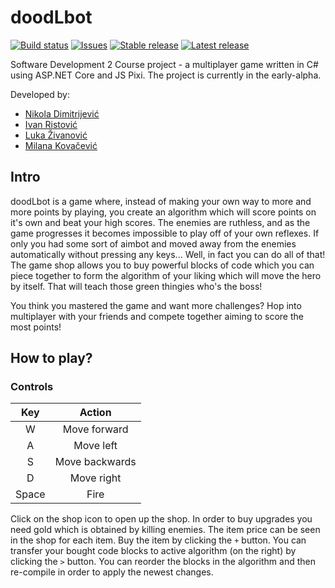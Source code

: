 # doodLbot

[![Build status](https://ci.appveyor.com/api/projects/status/kgpqa95gutukq35v?svg=true)](https://ci.appveyor.com/project/ivan-ristovic/sd2-tempname)
[![Issues](https://img.shields.io/github/issues/ivan-ristovic/doodLbot.svg)](https://github.com/ivan-ristovic/doodLbot/issues)
[![Stable release](https://img.shields.io/github/release/ivan-ristovic/doodLbot.svg?label=stable)](https://github.com/ivan-ristovic/doodLbot/releases)
[![Latest release](https://img.shields.io/github/tag-pre/ivan-ristovic/doodLbot.svg?label=latest)](https://github.com/ivan-ristovic/doodLbot/releases)

Software Development 2 Course project - a multiplayer game written in C# using ASP.NET Core and JS Pixi. The project is currently in the early-alpha.

Developed by:
- [Nikola Dimitrijević](https://github.com/kredenac)
- [Ivan Ristović](https://github.com/ivan-ristovic)
- [Luka Živanović](https://github.com/ZivanovicLuka)
- [Milana Kovačević](https://github.com/milana-kovacevic)

## Intro

doodLbot is a game where, instead of making your own way to more and more points by playing, you create an algorithm which will score points on it's own and beat your high scores. 
The enemies are ruthless, and as the game progresses it becomes impossible to play off of your own reflexes. If only you had some sort of aimbot and moved away from the enemies 
automatically without pressing any keys... Well, in fact you can do all of that! The game shop allows you to buy powerful blocks of code which you can piece together to form the
algorithm of your liking which will move the hero by itself. That will teach those green thingies who's the boss!

You think you mastered the game and want more challenges? Hop into multiplayer with your friends and compete together aiming to score the most points!

## How to play?

### Controls

|  Key  |     Action     |
|:-----:|:--------------:|
|   W   | Move forward   |
|   A   | Move left      |
|   S   | Move backwards |
|   D   | Move right     |
| Space | Fire           |

Click on the shop icon to open up the shop. In order to buy upgrades you need gold which is obtained by killing enemies. The item price can be seen in the shop for each item.
Buy the item by clicking the `+` button. You can transfer your bought code blocks to active algorithm (on the right) by clicking the `>` button. You can reorder the blocks
in the algorithm and then re-compile in order to apply the newest changes.